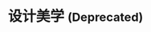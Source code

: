 ---
pageName: examination
title: 设计美学 <small class="text-muted">(Deprecated)</small>
period: 2016年01月
courseID: "04026"
description: 注意事项：<br />1. 本试卷分为两部分，第一部分为选择题，第二部分为非选择题。<br />2. 应考者必须按试题顺序在答题卡指定位置上作答，答在试卷上无效。<br />3. 涂写部分、画图部分必须使用2B铅笔，书写部分必须使用黑色字迹签字笔。
sections:
  - title: 选择题
    topics: 
      - title: 单项选择题（本大题共 20 小题，每小题 1 分，共 20 分）<br />在每小题列出的四个备选项中只有一个是符合题目要求的，请将其代码填写在题后的括号内。错选、多选或未选均无分。
        questions: 
          - title: 认为“美学是研究美和美的规律”是把认识重点放在了审美的
            type: radio
            options:
              - answer: 主体方面
                isTrue: false
              - answer: 客体方面
                isTrue: false
              - answer: 主客体结合
                isTrue: false
              - answer: 主客体间的审美关系
                isTrue: false
          - title: 人类实践活动中存在大量审美现象，其中最高级、最典型的是
            type: radio
            options:
              - answer: 艺术活动
                isTrue: false
              - answer: 建筑活动
                isTrue: false
              - answer: 体育活动 
                isTrue: false
              - answer: 农业活动 
                isTrue: false
          - title: 美学成为一门独立学科的标志是1750年出版了
            type: radio
            options:
              - answer: 柏拉图的《大希庇阿斯》
                isTrue: false
              - answer: 亚里士多德的《诗学》
                isTrue: false
              - answer: 鲍姆加登的《美学》
                isTrue: false
              - answer: 黑格尔的《美学》
                isTrue: false
          - title: “言有尽而意无穷”，说明审美对象具有
            type: radio
            options:
              - answer: 封闭性
                isTrue: false
              - answer: 开放性
                isTrue: false
              - answer: 虚拟性
                isTrue: false
              - answer: 主观性
                isTrue: false
          - title: “胸中之竹、并非眼中之竹”，说明审美对象具有
            type: radio
            options:
              - answer: 非实体性
                isTrue: false
              - answer: 封闭性
                isTrue: false
              - answer: 限定性
                isTrue: false
              - answer: 真实性
                isTrue: false
          - title: 审美发生的重要标志是
            type: radio
            options:
              - answer: 原始审美意识
                isTrue: false
              - answer: 审美活动
                isTrue: false
              - answer: 审美现象
                isTrue: false
              - answer: 审美判断
                isTrue: false
          - title: “石穿空，惊涛拍岸”其意境在审美形态中属于
            type: radio
            options:
              - answer: 崇高
                isTrue: false
              - answer: 优美
                isTrue: false
              - answer: 荒诞
                isTrue: false
              - answer: 丑
                isTrue: false
          - title: 在西方美学史上，真正奠定了悲剧理论基础的是
            type: radio
            options:
              - answer: 柏拉图
                isTrue: false
              - answer: 亚里士多德
                isTrue: false
              - answer: 黑格尔
                isTrue: false
              - answer: 马克思
                isTrue: false
          - title: 第一部专门研究丑的美学专著是
            type: radio
            options:
              - answer: 鲍姆嘉通《美学》
                isTrue: false
              - answer: 黑格尔《哲学史讲演录》
                isTrue: false
              - answer: 克罗齐《美学原理》
                isTrue: false
              - answer: 罗森克兰兹《丑的美学》
                isTrue: false
          - title: 认为理性只是直观知识的摹写，近似于“镶嵌画中的碎片”的直观主义思想家是
            type: radio
            options:
              - answer: 叔本华
                isTrue: false
              - answer: 尼采
                isTrue: false
              - answer: 柏格森
                isTrue: false
              - answer: 克罗齐
                isTrue: false
          - title: 下述活动不带功利色彩的是
            type: radio
            options:
              - answer: 物质活动
                isTrue: false
              - answer: 科学研究
                isTrue: false
              - answer: 审美活动
                isTrue: false
              - answer: 道德活动
                isTrue: false
          - title: “睹物恩人”、“爱屋及乌”属于想象中的
            type: radio
            options:
              - answer: 类似联想
                isTrue: false
              - answer: 对比联想
                isTrue: false
              - answer: 接近联想
                isTrue: false
              - answer: 再造性联想
                isTrue: false
          - title: 将判断力划分为“规定判断力”和“反思判断力”的哲学家是
            type: radio
            options:
              - answer: 黑格尔
                isTrue: false
              - answer: 康德
                isTrue: false
              - answer: 席勒
                isTrue: false
              - answer: 歌德
                isTrue: false
          - title: 认为艺术起源于集体壳意识的哲学家是
            type: radio
            options:
              - answer: 弗洛依德
                isTrue: false
              - answer: 荣格
                isTrue: false
              - answer: 斯宾塞
                isTrue: false
              - answer: 柏格森
                isTrue: false
          - title: 下列不属于艺术范畴的是
            type: radio
            options:
              - answer: 绘画作品
                isTrue: false
              - answer: 音乐作品
                isTrue: false
              - answer: 科技作品
                isTrue: false
              - answer: 曲艺作品
                isTrue: false
          - title: 位于艺术品层次结构第二层次的是
            type: radio
            options:
              - answer: 形式符号层
                isTrue: false
              - answer: 物质实在层
                isTrue: false
              - answer: 意象世界层
                isTrue: false
              - answer: 意境超验层
                isTrue: false
          - title: 关于“意象”的“意”与“象”关系描述错误的是
            type: radio
            options:
              - answer: “意”无“象”无法显现
                isTrue: false
              - answer: “象”无“意”便空洞肤浅
                isTrue: false
              - answer: “象”以“意”为灵魂
                isTrue: false
              - answer: 二者是机械相加的关系
                isTrue: false
          - title: 从艺术品存在方式看，不属于其基本特征的是
            type: radio
            options:
              - answer: 他律性
                isTrue: false
              - answer: 形式符号性
                isTrue: false
              - answer: 开放性
                isTrue: false
              - answer: 封闭性
                isTrue: false
          - title: 属于时间艺术的是
            type: radio
            options:
              - answer: 雕塑
                isTrue: false
              - answer: 音乐
                isTrue: false
              - answer: 绘画
                isTrue: false
              - answer: 建筑
                isTrue: false
          - title: 席勒提出“审美教育”概念的著作是
            type: radio
            options:
              - answer: 《理想国》
                isTrue: false
              - answer: 《诗艺》
                isTrue: false
              - answer: 《为诗辩护》
                isTrue: false
              - answer: 《美育书简》
                isTrue: false
      - title: 多项选择题（本大题共54 小题，每小题 2 分，共 10 分）<br />在每小题列出的五个备选项中至少有两个是符合题目要求的，请将其代码填写在题后的括号内。错选、多选、少选或未选均无分。
        questions: 
          - title: 席勒提出“审美教育”概念的著作是
            type: checkbox
            options:
              - answer: 审美意识
                isTrue: false
              - answer: 审美需求
                isTrue: false
              - answer: 美学思想
                isTrue: false
              - answer: 美学学科
                isTrue: false
              - answer: 审美经验
                isTrue: false
          - title: 审美活动的动力机制包括
            type: checkbox
            options:
              - answer: 审美需要
                isTrue: false
              - answer: 审美理想
                isTrue: false
              - answer: 审美关系
                isTrue: false
              - answer: 审美趣味
                isTrue: false
              - answer: 审美现象
                isTrue: false
          - title: 审美经验中作用最大的有
            type: checkbox
            options:
              - answer: 触觉
                isTrue: false
              - answer: 视觉
                isTrue: false
              - answer: 味觉
                isTrue: false
              - answer: 嗅觉
                isTrue: false
              - answer: 听觉
                isTrue: false
          - title: 关于意境的“有我之境”描述正确的是
            type: checkbox
            options:
              - answer: 意境的一种类型
                isTrue: false
              - answer: 由近代著名学者王国维在《人间词话》中提出
                isTrue: false
              - answer: 主观色彩明显
                isTrue: false
              - answer: 将“我”之情以较外露的方式投射到物象上
                isTrue: false
              - answer: 创作主体隐在艺术意象后面
                isTrue: false
          - title: 美育具有诉诸感性的基本特点，其表现是
            type: checkbox
            options:
              - answer: 以情感为中介
                isTrue: false
              - answer: 具有吸引力的感性对象
                isTrue: false
              - answer: 从外部强加于人
                isTrue: false
              - answer: 以形象为基础
                isTrue: false
              - answer: 直接推理
                isTrue: false
  - title: 非选择题
    topics: 
      - title: 名词解释题（本大题共 4 小题，每小题 3 分，共 12 分）
        questions: 
          - title: 审美趣味
            type: textarea
            answer: 
          - title: 喻象
            type: textarea
            answer: 
          - title: 艺术的认识作用
            type: textarea
            answer: 
          - title: 灵感
            type: textarea
            answer: 
      - title: 简答题（本大题共 4 小题，每小题 7 分，共 28 分）
        questions: 
          - title: 为什么说审美活动是人最具本己性的存在方式？
            type: textarea
            answer: 
          - title: 荒诞成为特殊的审美形态的原因是什么？
            type: textarea
            answer: 
          - title: 简述意象由精神性存在向艺术品转化的过程。
            type: textarea
            answer: 
          - title: 建筑艺术具有哪些审美特征？
            type: textarea
            answer: 
      - title: 论述题（本大题共共 2 小题，每小题 15 分，共 40 分）
        questions: 
          - title: 结合具体事例说明想象在欣赏文学艺术作品中的作用。
            type: textarea
            answer: 
          - title: 试述审美是艺术最核心的功能，并举例说明。
            type: textarea
            answer: 
---